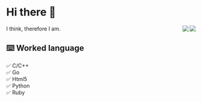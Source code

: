 # Hi there 👋

<div align="right">
  <img align="right" src="https://github-readme-stats-alpha-beige.vercel.app/api/top-langs/?username=LiHua-Official&layout=compact&amp&hide_title=true" />
  <img align="right" src="https://github-readme-stats-alpha-beige.vercel.app/api?username=LiHua-Official&count_private=true&show_icons=true&count_private=true&hide_border=true&hide_title=true" />
</div>

I think, therefore I am.  
## ⌨️ Worked language  
✅ C/C++  
✅ Go  
✅ Html5  
✅ Python  
✅ Ruby
